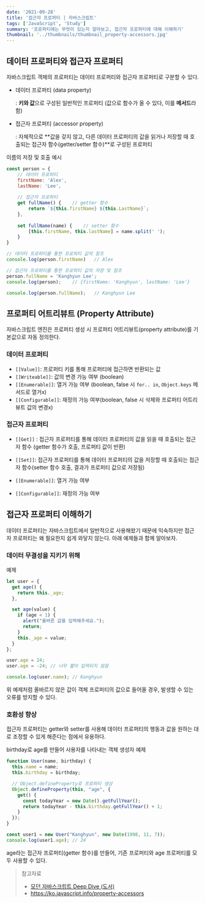 ```yaml
---
date: '2021-09-28'
title: '접근자 프로퍼티 | 자바스크립트'
tags: ['JavaScript', 'Study']
summary: '프로퍼티에는 무엇이 있는지 알아보고, 접근자 프로퍼티에 대해 이해하기'
thumbnail: '../thumbnails/thumbnail_property-accessors.jpg'
---
```


## 데이터 프로퍼티와 접근자 프로퍼티

자바스크립트 객체의 프로퍼티는 데이터 프로퍼티와 접근자 프로퍼티로 구분할 수 있다.

- 데이터 프로퍼티 (data property)

  : **키와 값**으로 구성된 일반적인 프로퍼티 (값으로 함수가 올 수 있다, 이를 **메서드**라 함)

- 접근자 프로퍼티 (accessor property)

  : 자체적으로 **값을 갖지 않고, 다른 데이터 프로퍼티의 값을 읽거나 저장할 때 호출되는 접근자 함수(getter/setter 함수)**로 구성된 프로퍼티



이름의 저장 및 호출 예시

```js
const person = {
	// 데이터 프로퍼티
	firstName: 'Alex',
	lastName: 'Lee',
	
	// 접근자 프로퍼티
	get fullName() {	// getter 함수
		return `${this.firstName} ${this.LastName}`;
	},
	
	set fullName(name) {	// setter 함수
		[this.firstName, this.lastName] = name.split(' ');
	}
}
```

```js
// 데이터 프로퍼티를 통한 프로퍼티 값의 참조
console.log(person.firstName)	// Alex

// 접근자 프로퍼티를 통한 프로퍼티 값의 저장 및 참조
person.fullName = 'Kanghyun Lee';
console.log(person);	// {firstName: 'Kanghyun', lastName: 'Lee'}

console.log(person.fullName);	// Kanghyun Lee
```



## 프로퍼티 어트리뷰트 (Property Attribute)

자바스크립트 엔진은 프로퍼티 생성 시 프로퍼티 어트리뷰트(property attribute)를 기본값으로 자동 정의한다.

### 데이터 프로퍼티

- `[[Value]]`: 프로퍼티 키를 통해 프로퍼티에 접근하면 반환되는 값
- `[[Writeable]]`: 값의 변경 가능 여부 (boolean)
- `[[Enumerable]]`: 열거 가능 여부 (boolean, false 시 `for.. in`, `Object.keys` 메서드로 열거x)
- `[[Configurable]]`: 재정의 가능 여부(boolean, false 시 삭제와 프로퍼티 어트리뷰트 값의 변경x)

### 접근자 프로퍼티

- `[[Get]]` : 접근자 프로퍼티를 통해 데이터 프로퍼티의 값을 읽을 때 호출되는 접근자 함수 (getter 함수가 호출, 프로퍼티 값이 반환)
- `[[Set]]`: 접근자 프로퍼티를 통해 데이터 프로퍼티의 값을 저장할 때 호출되는 접근자 함수(setter 함수 호출, 결과가 프로퍼티 값으로 저장됨)

- `[[Enumerable]]`: 열거 가능 여부

- `[[Configurable]]`: 재정의 가능 여부



## 접근자 프로퍼티 이해하기

데이터 프로퍼티는 자바스크립트에서 일반적으로 사용해왔기 때문에 익숙하지만 접근자 프로퍼티는 왜 필요한지 쉽게 와닿지 않는다. 아래 예제들과 함께 알아보자.



### 데이터 무결성을 지키기 위해

예제

```js
let user = {
  get age() {
    return this._age;
  },

  set age(value) {
    if (age < 1) {
      alert("올바른 값을 입력해주세요.");
      return;
    }
    this._age = value;
  }
};

user.age = 24;
user.age = -24;	// 너무 짧아 입력되지 않음

console.log(user.name);	// Kanghyun
```

위 예제처럼 올바르지 않은 값이 객체 프로퍼티의 값으로 들어올 경우, 발생할 수 있는 오류를 방지할 수 있다.



### 호환성 향상

접근자 프로퍼티는 getter와 setter를 사용해 데이터 프로퍼티의 행동과 값을 원하는 대로 조정할 수 있게 해준다는 점에서 유용하다.

birthday로 age를 만들어 사용자를 나타내는 객체 생성자 예제

```js
function User(name, birthday) {
  this.name = name;
  this.birthday = birthday;

  // Object.defineProperty로 프로퍼티 생성
  Object.defineProperty(this, "age", {
    get() {
      const todayYear = new Date().getFullYear();
      return todayYear - this.birthday.getFullYear() + 1;
    }
  });
}

const user1 = new User("Kanghyun", new Date(1998, 11, 7));
console.log(user1.age);	// 24
```

age라는 접근자 프로퍼티(getter 함수)를 만들어, 기존 프로퍼티와 age 프로퍼티를 모두 사용할 수 있다.



> 참고자료
>
> - [모던 자바스크립트 Deep Dive (도서)](http://www.yes24.com/Product/Goods/92742567)
> - https://ko.javascript.info/property-accessors